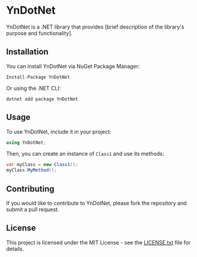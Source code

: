 # YnDotNet

YnDotNet is a .NET library that provides [brief description of the library's purpose and functionality].

## Installation

You can install YnDotNet via NuGet Package Manager:

```
Install-Package YnDotNet
```

Or using the .NET CLI:

```
dotnet add package YnDotNet
```

## Usage

To use YnDotNet, include it in your project:

```csharp
using YnDotNet;
```

Then, you can create an instance of `Class1` and use its methods:

```csharp
var myClass = new Class1();
myClass.MyMethod();
```

## Contributing

If you would like to contribute to YnDotNet, please fork the repository and submit a pull request.

## License

This project is licensed under the MIT License - see the [LICENSE.txt](LICENSE.txt) file for details.